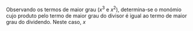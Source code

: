  Observando os termos de maior grau ($x^3$ e $x^2$), determina-se o monómio cujo produto pelo termo de maior grau do divisor é igual ao termo de maior grau do dividendo. Neste caso, $x$

